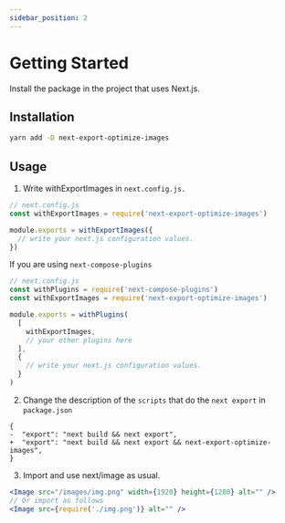 ```yaml
---
sidebar_position: 2
---
```


# Getting Started

Install the package in the project that uses Next.js.

## Installation

```bash
yarn add -D next-export-optimize-images
```

## Usage

1. Write withExportImages in `next.config.js.`

```js
// next.config.js
const withExportImages = require('next-export-optimize-images')

module.exports = withExportImages({
  // write your next.js configuration values.
})
```

If you are using `next-compose-plugins`

```js
// next.config.js
const withPlugins = require('next-compose-plugins')
const withExportImages = require('next-export-optimize-images')

module.exports = withPlugins(
  [
    withExportImages,
    // your other plugins here
  ],
  {
    // write your next.js configuration values.
  }
)
```

2. Change the description of the `scripts` that do the `next export` in `package.json`

```
{
-  "export": "next build && next export",
+  "export": "next build && next export && next-export-optimize-images",
}
```

3. Import and use next/image as usual.

```jsx
<Image src="/images/img.png" width={1920} height={1280} alt="" />
// Or import as follows
<Image src={require('./img.png')} alt="" />
```
